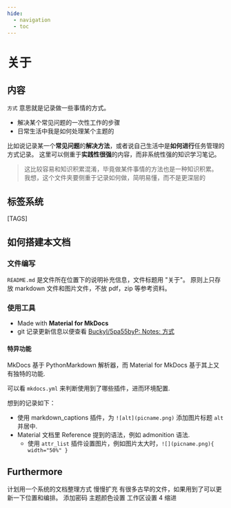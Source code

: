 ```yaml
---
hide:
  - navigation
  - toc
---
```


# 关于

## 内容

`方式` 意思就是记录做一些事情的方式。

- 解决某个常见问题的一次性工作的步骤
- 日常生活中我是如何处理某个主题的

比如说记录某一个**常见问题**的**解决方法**，或者说自己生活中是**如何进行**任务管理的方式记录。
这里可以侧重于**实践性很强**的内容，而非系统性强的知识学习笔记。
> 这比较容易和知识积累混淆，毕竟做某件事情的方法也是一种知识积累。
> 我想，这个文件夹要侧重于记录如何做，简明易懂，而不是更深层的

## 标签系统

[TAGS]

## 如何搭建本文档

### 文件编写

`README.md` 是文件所在位置下的说明补充信息，文件标题用 "关于"。
原则上只存放 markdown 文件和图片文件，不放 pdf，zip 等参考资料。

### 使用工具

- Made with **Material for MkDocs**
- git 记录更新信息以便查看
    [BuckyI/5pa55byP: Notes: 方式](https://github.com/BuckyI/5pa55byP)

#### 特异功能

MkDocs 基于 PythonMarkdown 解析器，而 Material for MkDocs 基于其上又有独特的功能.

可以看 `mkdocs.yml` 来判断使用到了哪些插件，进而环境配置.

想到的记录如下：

- 使用 markdown_captions 插件，为 `![alt](picname.png)` 添加图片标题 `alt` 并居中.
- Material 文档里 Reference 提到的语法，例如 admonition 语法.
    - 使用 `attr_list` 插件设置图片，例如图片太大时，`![](picname.png){ width="50%" }`

## Furthermore

计划用一个系统的文档整理方式
慢慢扩充
有很多古早的文件，如果用到了可以更新一下位置和编排。
添加密码
主题颜色设置
工作区设置 4 缩进
